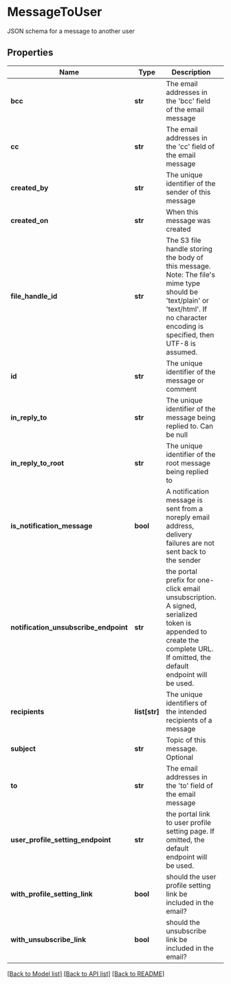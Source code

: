 # MessageToUser

JSON schema for a message to another user
## Properties
Name | Type | Description | Notes
------------ | ------------- | ------------- | -------------
**bcc** | **str** | The email addresses in the &#39;bcc&#39; field of the email message  | [optional] 
**cc** | **str** | The email addresses in the &#39;cc&#39; field of the email message  | [optional] 
**created_by** | **str** | The unique identifier of the sender of this message | [optional] 
**created_on** | **str** | When this message was created | [optional] 
**file_handle_id** | **str** | The S3 file handle storing the body of this message. Note: The file&#39;s mime type should be &#39;text/plain&#39; or &#39;text/html&#39;. If no character encoding is specified, then UTF-8 is assumed.  | [optional] 
**id** | **str** | The unique identifier of the message or comment | [optional] 
**in_reply_to** | **str** | The unique identifier of the message being replied to. Can be null | [optional] 
**in_reply_to_root** | **str** | The unique identifier of the root message being replied to | [optional] 
**is_notification_message** | **bool** | A notification message is sent from a noreply email address, delivery failures are not sent back to the sender | [optional] 
**notification_unsubscribe_endpoint** | **str** | the portal prefix for one-click email unsubscription. A signed, serialized token is appended to create the complete URL. If omitted, the default endpoint will be used.  | [optional] 
**recipients** | **list[str]** | The unique identifiers of the intended recipients of a message | [optional] 
**subject** | **str** | Topic of this message. Optional | [optional] 
**to** | **str** | The email addresses in the &#39;to&#39; field of the email message  | [optional] 
**user_profile_setting_endpoint** | **str** | the portal link to user profile setting page. If omitted, the default endpoint will be used. | [optional] 
**with_profile_setting_link** | **bool** | should the user profile setting link be included in the email? | [optional] 
**with_unsubscribe_link** | **bool** | should the unsubscribe link be included in the email? | [optional] 

[[Back to Model list]](../README.md#documentation-for-models) [[Back to API list]](../README.md#documentation-for-api-endpoints) [[Back to README]](../README.md)


